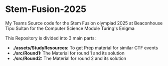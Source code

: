 # Stem-Fusion-2025

 My Teams Source code for the Stem Fusion olympiad 2025 at Beaconhouse Tipu Sultan for the Computer Science Module Turing's Enigma

This Repository is divided into 3 main parts:

- **./assets/StudyResources:** To get Prep material for similar CTF events
- **./src/Round1:** The Material for round 1 and its solution
- **./src/Round2:** The Material for round 2 and its solution

